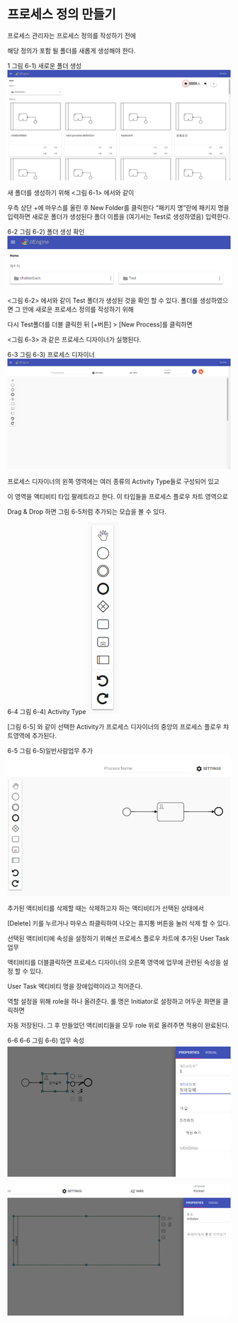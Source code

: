 # 프로세스 정의 만들기
프로세스 관리자는 프로세스 정의를 작성하기 전에

해당 정의가 포함 될 폴더를 새롭게 생성해야 한다.



1
그림 6-1) 새로운 폴더 생성
![](/contents/06_모델링%20툴의%20사용법/01/img1.png)




새 폴더를 생성하기 위해 <그림 6-1> 에서와 같이

우측 상단 +에 마우스를 올린 후 New Folder를 클릭한다
“패키지 명”란에 패키지 명을 입력하면 새로운 폴더가 생성된다
폴더 이름을 (여기서는 Test로 생성하였음) 입력한다.



6-2
그림 6-2) 폴더 생성 확인
![](/contents/06_모델링%20툴의%20사용법/01/img2.png)




<그림 6-2> 에서와 같이 Test 폴더가 생성된 것을 확인 할 수 있다.
폴더를 생성하였으면 그 안에 새로운 프로세스 정의를 작성하기 위해

다시 Test폴더를 더블 클릭한 뒤 [+버튼] > [New Process]를 클릭하면

<그림 6-3> 과 같은 프로세스 디자이너가 실행된다.



6-3
그림 6-3) 프로세스 디자이너
![](/contents/06_모델링%20툴의%20사용법/01/img3.png)




프로세스 디자이너의 왼쪽 영역에는 여러 종류의 Activity Type들로 구성되어 있고

이 영역을 액티비티 타입 팔레트라고 한다. 이 타입들을 프로세스 플로우 차트 영역으로

Drag & Drop 하면 그림 6-5처럼 추가되는 모습을 볼 수 있다.



6-4
그림 6-4) Activity Type
![](/contents/06_모델링%20툴의%20사용법/01/img4.png)




[그림 6-5] 와 같이 선택한 Activity가 프로세스 디자이너의 중앙의 프로세스 플로우 챠트영역에 추가된다.



6-5
그림 6-5)일반사람업무 추가
![](/contents/06_모델링%20툴의%20사용법/01/img5.png)




추가된 액티비티를 삭제할 때는 삭제하고자 하는 액티비티가 선택된 상태에서

[Delete] 키를 누르거나 마우스 좌클릭하여 나오는 휴지통 버튼을 눌러 삭제 할 수 있다.

선택된 액티비티에 속성을 설정하기 위해선 프로세스 플로우 차트에 추가된 User Task업무

액티비티를 더블클릭하면 프로세스 디자이너의 오른쪽 영역에 업무에 관련된 속성을 설정 할 수 있다.

User Task 액티비티 명을 장애입력이라고 적어준다.

역할 설정을 위해 role을 하나 올려준다. 롤 명은 Initiator로 설정하고 어두운 화면을 클릭하면

자동 저장된다. 그 후 만들었던 액티비티들을 모두 role 위로 올려주면 적용이 완료된다.



6-6 6-6
그림 6-6) 업무 속성
![](/contents/06_모델링%20툴의%20사용법/01/img6.png)

![](/contents/06_모델링%20툴의%20사용법/01/img7.png)



